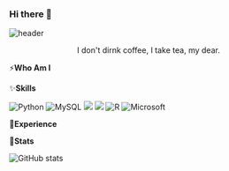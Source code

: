 ### Hi there 👋
![header](https://capsule-render.vercel.app/api?type=venom&color=&color=0:EEFF00,100:a82da8&height=120&section=header&text=It's%20Gracey!&fontSize=70)

<p align="center">
I don't dirnk coffee, I take tea, my dear.
</p>

⚡**Who Am I**


✨**Skills**

![Python](https://img.shields.io/badge/python-3670A0?style=for-the-badge&logo=python&logoColor=ffdd54) ![MySQL](https://img.shields.io/badge/mysql-4479A1.svg?style=for-the-badge&logo=mysql&logoColor=white) <img src="https://img.shields.io/badge/github-181717?style=for-the-badge&logo=github&logoColor=white"> <img src="https://img.shields.io/badge/git-F05032?style=for-the-badge&logo=git&logoColor=white"> ![R](https://img.shields.io/badge/r-%23276DC3.svg?style=for-the-badge&logo=r&logoColor=white) ![Microsoft](https://img.shields.io/badge/Microsoft-0078D4?style=for-the-badge&logo=microsoft&logoColor=white)

👯**Experience**


🔭**Stats**

![GitHub stats](https://github-readme-stats.vercel.app/api?username=usgnib127&theme=dracula&show_icons=true)


  
